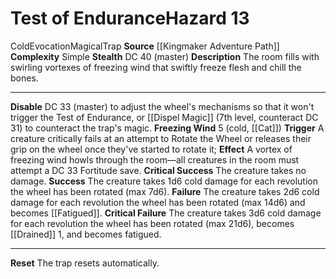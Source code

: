 ﻿---
ac: null
all_resistance: null
complexity: Simple
element: null
fortitude: null
hardness: null
hazard_type: Trap
hp: null
id: '287'
immunity: null
level: '13'
name: Test of Endurance
rarity: Common
reflex: null
resistance: null
school: Evocation
source: '[[DATABASE/source/Kingmaker Adventure Path|Kingmaker Adventure Path]]'
trait:
- '[[DATABASE/trait/Cold|Cold]]'
- '[[DATABASE/trait/Evocation|Evocation]]'
- '[[DATABASE/trait/Magical|Magical]]'
- '[[DATABASE/trait/Trap|Trap]]'
type: Hazard
weakness: null
will: null

---
# Test of Endurance<span class="item-type">Hazard 13</span>

<span class="item-trait">Cold</span><span class="item-trait">Evocation</span><span class="item-trait">Magical</span><span class="item-trait">Trap</span>
**Source** [[Kingmaker Adventure Path]]
**Complexity** Simple
**Stealth** DC 40 (master)
**Description** The room fills with swirling vortexes of freezing wind that swiftly freeze flesh and chill the bones.

---
**Disable** DC 33 (master) to adjust the wheel's mechanisms so that it won't trigger the Test of Endurance, or [[Dispel Magic]] (7th level, counteract DC 31) to counteract the trap's magic.
**Freezing Wind** <span class="action-icon">5</span> (cold, [[Cat]]) **Trigger** A creature critically fails at an attempt to Rotate the Wheel or releases their grip on the wheel once they've started to rotate it; **Effect** A vortex of freezing wind howls through the room—all creatures in the room must attempt a DC 33 Fortitude save.
**Critical Success** The creature takes no damage.
**Success** The creature takes 1d6 cold damage for each revolution the wheel has been rotated (max 7d6).
**Failure** The creature takes 2d6 cold damage for each revolution the wheel has been rotated (max 14d6) and becomes [[Fatigued]].
**Critical Failure** The creature takes 3d6 cold damage for each revolution the wheel has been rotated (max 21d6), becomes [[Drained]] 1, and becomes fatigued.

---
**Reset** The trap resets automatically.